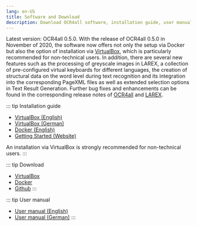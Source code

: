 ```yaml
---
lang: en-US
title: Software and Download
description: Download OCR4all software, installation guide, user manual
---
```

Latest version: OCR4all 0.5.0. With the release of OCR4all 0.5.0 in
	November of 2020, the software now offers not only the setup via Docker
	but also the option of installation via [VirtualBox](./vm-download.md),
	which is particularly recommended for non-technical users. In addition,
	there are several new features such as the processing of greyscale
	images in LAREX, a collection of pre-configured virtual keyboards for
	different languages, the creation of structural data on the word level
	during text recognition and its integration into the corresponding
	PageXML files as well as extended selection options in Text Result
	Generation. Further bug fixes and enhancements can be found in the
	corresponding release notes of [OCR4all](https://github.com/OCR4all/OCR4all/releases)
    and [LAREX](https://github.com/OCR4all/LAREX/releases).

::: tip Installation guide
- [VirtualBox (English)](../../.vuepress/public/pdf/ocr4all-setup_guide_virtualbox_eng.pdf)
- [VirtualBox (German)](../../.vuepress/public/pdf/ocr4all-setup_guide_virtualbox_ger.pdf)
- [Docker (English)](https://github.com/OCR4all/getting_started/raw/master/ocr4all-setup_guide.pdf)
- [Getting Started (Website)](https://github.com/OCR4all/getting_started#getting-started-with-ocr4all)

An installation via VirtualBox is strongly recommended for non-technical users.
:::

::: tip Download
- [VirtualBox](./vm-download.md)
- [Docker](https://hub.docker.com/r/ls6uniwue/ocr4all)
- [Github](https://github.com/OCR4all/OCR4all#ocr4all)
:::

::: tip User manual
- [User manual (English)](https://raw.githubusercontent.com/OCR4all/getting_started/master/ocr4all-user_guide_eng.pdf)
- [User manual (German)](https://raw.githubusercontent.com/OCR4all/getting_started/master/ocr4all-user_guide_ger.pdf)
:::
